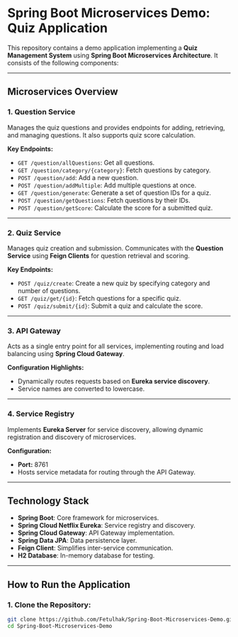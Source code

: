 # Spring Boot Microservices Demo: Quiz Application

This repository contains a demo application implementing a **Quiz Management System** using **Spring Boot Microservices Architecture**. It consists of the following components:

---

## Microservices Overview

### 1. **Question Service**
Manages the quiz questions and provides endpoints for adding, retrieving, and managing questions. It also supports quiz score calculation.

**Key Endpoints:**
- `GET /question/allQuestions`: Get all questions.
- `GET /question/category/{category}`: Fetch questions by category.
- `POST /question/add`: Add a new question.
- `POST /question/addMultiple`: Add multiple questions at once.
- `GET /question/generate`: Generate a set of question IDs for a quiz.
- `POST /question/getQuestions`: Fetch questions by their IDs.
- `POST /question/getScore`: Calculate the score for a submitted quiz.

---

### 2. **Quiz Service**
Manages quiz creation and submission. Communicates with the **Question Service** using **Feign Clients** for question retrieval and scoring.

**Key Endpoints:**
- `POST /quiz/create`: Create a new quiz by specifying category and number of questions.
- `GET /quiz/get/{id}`: Fetch questions for a specific quiz.
- `POST /quiz/submit/{id}`: Submit a quiz and calculate the score.

---

### 3. **API Gateway**
Acts as a single entry point for all services, implementing routing and load balancing using **Spring Cloud Gateway**.

**Configuration Highlights:**
- Dynamically routes requests based on **Eureka service discovery**.
- Service names are converted to lowercase.

---

### 4. **Service Registry**
Implements **Eureka Server** for service discovery, allowing dynamic registration and discovery of microservices.

**Configuration:**
- **Port:** 8761
- Hosts service metadata for routing through the API Gateway.

---

## Technology Stack
- **Spring Boot**: Core framework for microservices.
- **Spring Cloud Netflix Eureka**: Service registry and discovery.
- **Spring Cloud Gateway**: API Gateway implementation.
- **Spring Data JPA**: Data persistence layer.
- **Feign Client**: Simplifies inter-service communication.
- **H2 Database**: In-memory database for testing.

---

## How to Run the Application

### 1. Clone the Repository:
```bash
git clone https://github.com/Fetulhak/Spring-Boot-Microservices-Demo.git
cd Spring-Boot-Microservices-Demo

